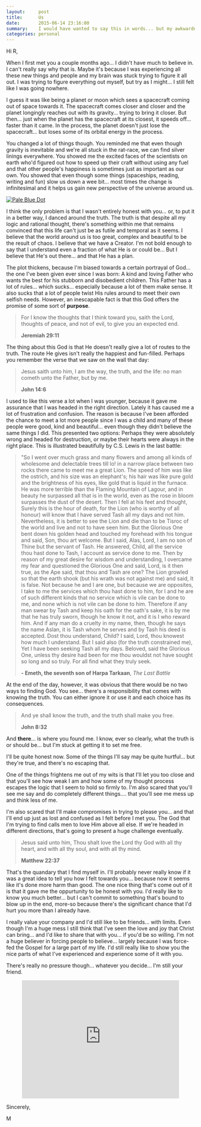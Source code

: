 ```yaml
---
layout:     post
title:      Us
date:       2015-06-14 23:16:00
summary:    I would have wanted to say this in words... but my awkwardness would come in the way.
categories: personal
---
```


Hi R,

When I first met you a couple months ago... I didn't have much to believe in. I can't really say why that is. Maybe it's because I was experiencing all these new things and people and my brain was stuck trying to figure it all out. I was trying to figure everything out myself, but try as I might... I still felt like I was going nowhere.

I guess it was like being a planet or moon which sees a spacecraft coming out of space towards it. The spacecraft comes closer and closer and the planet longingly reaches out with its gravity... trying to bring it closer. But then... just when the planet has the spacecraft at its closest, it speeds off... faster than it came. In the process, the planet doesn't just lose the spacecraft... but loses some of its orbital energy in the process.

You changed a lot of things though. You reminded me that even though gravity is inevitable and we're all stuck in the rat-race, we can find silver linings everywhere. You showed me the excited faces of the scientists on earth who'd figured out how to speed up their craft without using any fuel and that other people's happiness is sometimes just as important as our own. You showed that even though some things (spaceships, reading, writing and fun) slow us down a wee bit... most times the change is infinitesimal and it helps us gain new perspective of the universe around us.

[![Pale Blue Dot](http://thepaperwall.com/wallpapers/quotes_worded/big/big_62bae5eb6afe935c02ad85cd39fdbe716c260e03.png)](http://thepaperwall.com/wallpapers/quotes_worded/big/big_62bae5eb6afe935c02ad85cd39fdbe716c260e03.png)

I think the only problem is that I wasn't entirely honest with you... or, to put it in a better way, I danced around the truth. The truth is that despite all my logic and rational thought, there's something within me that remains convinced that this life can't just be as futile and temporal as it seems. I believe that the world around us is too great, complex and beautiful to be the result of chaos. I believe that we have a Creator. I'm not bold enough to say that I understand even a fraction of what He is or could be... But I believe that He's out there... and that He has a plan.

The plot thickens, because I'm biased towards a certain portrayal of God... the one I've been given ever since I was born: A kind and loving Father who wants the best for his stubborn and disobedient children. This Father has a lot of rules... which sucks... especially because a lot of them make sense. It also sucks that a lot of people twist His rules around to meet their own selfish needs. However, an inescapable fact is that this God offers the promise of some sort of **purpose**.

> For I know the thoughts that I think toward you, saith the Lord, thoughts of peace, and not of evil, to give you an expected end.
>
> **Jeremiah 29:11**

The thing about this God is that He doesn't really give a lot of routes to the truth. The route He gives isn't really the happiest and fun-filled. Perhaps you remember the verse that we saw on the wall that day:

> Jesus saith unto him, I am the way, the truth, and the life: no man cometh unto the Father, but by me.
>
> **John 14:6**

I used to like this verse a lot when I was younger, because it gave me assurance that I was headed in the right direction. Lately it has caused me a lot of frustration and confusion. The reason is because I've been afforded the chance to meet a lot more people since I was a child and many of these people were good, kind and beautiful... even though they didn't believe the same things I did. This presented two options: Perhaps they were absolutely wrong and headed for destruction, or maybe their hearts were always in the right place. This is illustrated beautifully by C.S. Lewis in the last battle:

> "So I went over much grass and many flowers and among all kinds of wholesome and delectable trees till lo! in a narrow place between two rocks there came to meet me a great Lion. The speed of him was like the ostrich, and his size was an elephant's; his hair was like pure gold and the brightness of his eyes, like gold that is liquid in the furnace. He was more terrible than the Flaming Mountain of Lagour, and in beauty he surpassed all that is in the world, even as the rose in bloom surpasses the dust of the desert. Then I fell at his feet and thought, Surely this is the hour of death, for the Lion (who is worthy of all honour) will know that I have served Tash all my days and not him. Nevertheless, it is better to see the Lion and die than to be Tisroc of the world and live and not to have seen him. But the Glorious One bent down his golden head and touched my forehead with his tongue and said, Son, thou art welcome. But I said, Alas, Lord, I am no son of Thine but the servant of Tash. He answered, Child, all the service thou hast done to Tash, I account as service done to me. Then by reason of my great desire for wisdom and understanding, I overcame my fear and questioned the Glorious One and said, Lord, is it then true, as the Ape said, that thou and Tash are one? The Lion growled so that the earth shook (but his wrath was not against me) and said, It is false. Not because he and I are one, but because we are opposites, I take to me the services which thou hast done to him, for I and he are of such different kinds that no service which is vile can be done to me, and none which is not vile can be done to him. Therefore if any man swear by Tash and keep his oath for the oath's sake, it is by me that he has truly sworn, though he know it not, and it is I who reward him. And if any man do a cruelty in my name, then, though he says the name Aslan, it is Tash whom he serves and by Tash his deed is accepted. Dost thou understand, Child? I said, Lord, thou knowest how much I understand. But I said also (for the truth constrained me), Yet I have been seeking Tash all my days. Beloved, said the Glorious One, unless thy desire had been for me thou wouldst not have sought so long and so truly. For all find what they truly seek.
>
> **- Emeth, the seventh son of Harpa Tarkaan**, *The Last Battle*

At the end of the day, however, it was obvious that there would be no two ways to finding God. You see... there's a responsibility that comes with knowing the truth. You can either ignore it or use it and each choice has its consequences.

> And ye shall know the truth, and the truth shall make you free.
>
> **John 8:32**

And **there**... is where you found me. I know, ever so clearly, what the truth is or should be... but I'm stuck at getting it to set me free.

I'll be quite honest now. Some of the things I'll say may be quite hurtful... but they're true, and there's no escaping that.

One of the things frightens me out of my wits is that I'll let you too close and that you'll see how weak I am and how some of my thought process escapes the logic that I seem to hold so firmly to. I'm also scared that you'll see me say and do completely different things.... that you'll see me mess up and think less of me.

I'm also scared that I'll make compromises in trying to please you... and that I'll end up just as lost and confused as I felt before I met you. The God that I'm trying to find calls men to love Him above all else. If we're headed in different directions, that's going to present a huge challenge eventually.

> Jesus said unto him, Thou shalt love the Lord thy God with all thy heart, and with all thy soul, and with all thy mind.
>
> **Matthew 22:37**

That's the quandary that I find myself in. I'll probably never really know if it was a great idea to tell you how I felt towards you... because now it seems like it's done more harm than good. The one nice thing that's come out of it is that it gave me the oppurtunity to be honest with you. I'd really like to know you much better... but I can't commit to something that's bound to blow up in the end, more-so because there's the significant chance that I'd hurt you more than I already have.

I really value your company and I'd still like to be friends... with limits. Even though I'm a huge mess I still think that I've seen the love and joy that Christ can bring... and I'd like to share that with you... if you'd be so willing. I'm not a huge believer in forcing people to believe... largely because I was force-fed the Gospel for a large part of my life. I'd still really like to show you the nice parts of what I've experienced and experience some of it with you.

There's really no pressure though... whatever you decide... I'm still your friend.

<center><iframe width="420" height="315" src="https://www.youtube.com/embed/MbJNlJ5yVUk" frameborder="0" allowfullscreen></iframe></center>

Sincerely,

M
